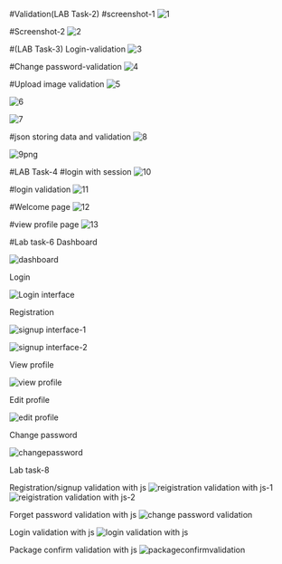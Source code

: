  #Validation(LAB Task-2)
 #screenshot-1
 ![1](https://user-images.githubusercontent.com/65063044/222363742-8610921d-565f-4ddb-98ad-1a3237c4b4bf.png)
 
 #Screenshot-2
 ![2](https://user-images.githubusercontent.com/65063044/222365070-25d463aa-c665-43f2-9ec1-adea601b700a.png)
 
 #(LAB Task-3)
 Login-validation
 ![3](https://user-images.githubusercontent.com/65063044/222365806-07b5a960-dc49-483b-b518-7d633b212115.png)
 
 #Change password-validation
 ![4](https://user-images.githubusercontent.com/65063044/222366327-082d4d23-9fda-4546-b22d-d7f96845eef0.png)
 
 #Upload image validation
 ![5](https://user-images.githubusercontent.com/65063044/222367082-74909464-e9c0-4e33-a452-231c4b202704.png)
 
 ![6](https://user-images.githubusercontent.com/65063044/222367462-506fd195-d747-4134-9a51-c090f1e91fcd.png)
 
 ![7](https://user-images.githubusercontent.com/65063044/222367757-a7cc4b70-3ec6-404f-bb07-63efd5cb6fe0.png)
 
 #json storing data and validation
 ![8](https://user-images.githubusercontent.com/65063044/222368345-1fc186b3-769f-4922-80a4-d79c64ce937c.png)
 
 ![9png](https://user-images.githubusercontent.com/65063044/222368783-d445ea94-570e-4476-ba00-0162fb3a59bc.png)
 
 #LAB Task-4
 #login with session
 ![10](https://user-images.githubusercontent.com/65063044/222369316-a0f69676-8a7f-487c-b0a9-b40f4a645001.png)
 
 #login validation
 ![11](https://user-images.githubusercontent.com/65063044/222369750-e2b9b8d9-8bd6-4a09-bc1f-ea4d19cf438a.png)
 
 #Welcome page
 ![12](https://user-images.githubusercontent.com/65063044/222370150-353bcc89-8fb7-4891-9b68-135569cde3c9.png)
 
 #view profile page
 ![13](https://user-images.githubusercontent.com/65063044/222372064-5b535fa3-3525-4b8d-aa0f-bf51dde3153e.png)
 
 #Lab task-6
 Dashboard
 
 ![dashboard](https://user-images.githubusercontent.com/65063044/235045631-4b8a1b10-6c54-4a26-85b4-57a9e5d05f5f.png)
 
 Login
 
 ![Login interface](https://user-images.githubusercontent.com/65063044/235045900-39caafad-fcb2-49ba-9af7-d1f39899a026.png)

Registration 

![signup interface-1](https://user-images.githubusercontent.com/65063044/235046073-3d3abf80-0959-4dc0-bb8f-18f8277ff0bf.png)

![signup interface-2](https://user-images.githubusercontent.com/65063044/235046077-6a94195a-9665-4436-b38a-68366d7bfc1f.png)
 
 View profile
 
![view profile](https://user-images.githubusercontent.com/65063044/235046236-b9f7cb6a-5a2d-4947-9ebb-d9ed09804b0a.png)

Edit profile

![edit profile](https://user-images.githubusercontent.com/65063044/235046245-b715af11-7d11-4299-a374-1e4eeb768c44.png)

Change password

![changepassword](https://user-images.githubusercontent.com/65063044/235046459-8d9cd604-e9db-44a0-bb6d-2315f205703f.png)

Lab task-8

Registration/signup validation with js
![reigistration validation with js-1](https://user-images.githubusercontent.com/65063044/235051139-3c95bb99-d40f-4406-9577-78f432373e82.png)
![reigistration validation with js-2](https://user-images.githubusercontent.com/65063044/235051131-f1a03af4-7016-41a2-a8fb-1492a3167e75.png)

Forget password validation with js
![change password validation](https://user-images.githubusercontent.com/65063044/235051134-b5c82603-35a2-40a3-b69d-043beac64380.png)

Login validation with js
![login validation with js](https://user-images.githubusercontent.com/65063044/235051135-41544b18-22ed-4107-9d46-8dc48d54d945.png)

Package confirm validation with js
![packageconfirmvalidation](https://user-images.githubusercontent.com/65063044/235051137-3d69fa0f-7f80-4630-bccd-d489e66190bf.png)


 
 
 

 
